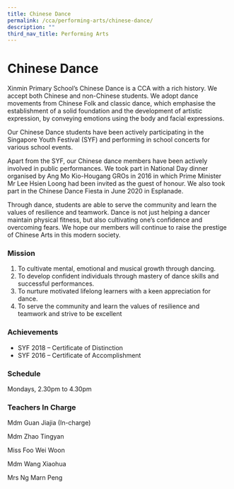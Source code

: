 ```yaml
---
title: Chinese Dance
permalink: /cca/performing-arts/chinese-dance/
description: ""
third_nav_title: Performing Arts
---
```

# **Chinese Dance**


Xinmin Primary School’s Chinese Dance is a CCA with a rich history. We accept both Chinese and non-Chinese students. We adopt dance movements from Chinese Folk and classic dance, which emphasise the establishment of a solid foundation and the development of artistic expression, by conveying emotions using the body and facial expressions.

Our Chinese Dance students have been actively participating in the Singapore Youth Festival (SYF) and performing in school concerts for various school events.

Apart from the SYF, our Chinese dance members have been actively involved in public performances. We took part in National Day dinner organised by Ang Mo Kio-Hougang GROs in 2016 in which Prime Minister Mr Lee Hsien Loong had been invited as the guest of honour. We also took part in the Chinese Dance Fiesta in June 2020 in Esplanade.

Through dance, students are able to serve the community and learn the values of resilience and teamwork. Dance is not just helping a dancer maintain physical fitness, but also cultivating one’s confidence and overcoming fears. We hope our members will continue to raise the prestige of Chinese Arts in this modern society.

### Mission  
1) To cultivate mental, emotional and musical growth through dancing.  
2) To develop confident individuals through mastery of dance skills and successful performances.  
3) To nurture motivated lifelong learners with a keen appreciation for dance.  
4) To serve the community and learn the values of resilience and teamwork and strive to be excellent

### Achievements

* SYF 2018 – Certificate of Distinction
* SYF 2016 – Certificate of Accomplishment

### Schedule

Mondays, 2.30pm to 4.30pm

### Teachers In Charge

Mdm Guan Jiajia (In-charge)

Mdm Zhao Tingyan

Miss Foo Wei Woon

Mdm Wang Xiaohua

Mrs Ng Marn Peng

